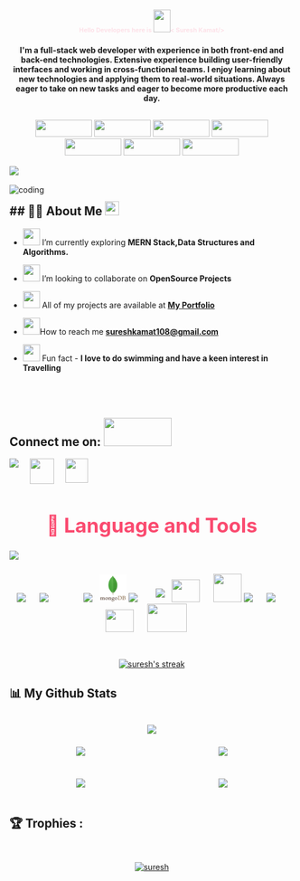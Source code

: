 <h1 align="center" style="color:#fde1e8;font-size:78%;">Hello Developers here is <img src="https://raw.githubusercontent.com/MartinHeinz/MartinHeinz/master/wave.gif" width="30px" height= 40px>< Suresh Kamat/></h1>
<!-- <img align="center" src="https://user-images.githubusercontent.com/73097560/115834477-dbab4500-a447-11eb-908a-139a6edaec5c.gif"> -->

<h4 align="center">
I'm a full-stack web developer with experience in both front-end and back-end technologies. Extensive experience building user-friendly interfaces and working in cross-functional teams. I enjoy learning about new technologies and applying them to real-world situations. Always eager to take on new tasks and eager to become more productive each day.
    </h4>
<p align= "center" style="margin-top:30px">
<img width="100px" height="30px" src="https://img.shields.io/badge/J-Java-blue"/>
<img width="100px" height="30px" src="https://img.shields.io/badge/M-MongoDB-pink"/>
<img width="100px" height="30px"  src="https://img.shields.io/badge/E-Express-yellow"/>
<img  width="100px" height="30px"  src="https://img.shields.io/badge/R-React-purple"/>
    <img width="100px" height="30px"  src="https://img.shields.io/badge/R-Redux-blue"/>
<img width="100px" height="30px"  src="https://img.shields.io/badge/N-Node-green"/>
<img width="100px" height="30px" src="https://img.shields.io/badge/JS-Javascript-brown"/>
</p>
<img align="center" src="https://user-images.githubusercontent.com/73097560/115834477-dbab4500-a447-11eb-908a-139a6edaec5c.gif">
<br/><br/>
<img align="right" alt="coding" width="550" style="margin-left:30px" src="https://camo.githubusercontent.com/3997f3b27a68e19c31e2d1c378d77303735faa42e7d18a8018f7510d66aaa83e/68747470733a2f2f7777772e77696e677374656368736f6c7574696f6e732e636f6d2f77702d636f6e74656e742f75706c6f6164732f323032322f30332f66756c6c2d737461636b2d646576656c6f706d656e742e676966"/>
<h2> ##  🙋‍♀️  About Me  <img src = "https://media2.giphy.com/media/QssGEmpkyEOhBCb7e1/giphy.gif?cid=ecf05e47a0n3gi1bfqntqmob8g9aid1oyj2wr3ds3mg700bl&rid=giphy.gif" width = 25px height = 25px> </h2>    


- <img  width = 30px height = 30px src="https://em-content.zobj.net/source/skype/289/seedling_1f331.png"> I’m currently exploring **MERN Stack,Data Structures and Algorithms.**

- <img  width = 30px height = 30px src="https://em-content.zobj.net/source/microsoft-teams/363/woman-dancing_1f483.png"> I’m looking to collaborate on **OpenSource Projects**

- <img  width = 30px height = 30px src="https://em-content.zobj.net/source/skype/289/film-projector_1f4fd-fe0f.png"> All of my projects are available at **[My Portfolio]()**

- <img  width = 30px height = 30px src="https://em-content.zobj.net/source/microsoft-teams/363/see-no-evil-monkey_1f648.png">How to reach me **sureshkamat108@gmail.com**

- <img width=30px height=30px src="https://em-content.zobj.net/source/microsoft-teams/363/ghost_1f47b.png"> Fun fact - **I love to do swimming and have a keen interest in Travelling**
<p style="margin-top:80px">

 ## Connect me on:    <img src='https://raw.githubusercontent.com/ShahriarShafin/ShahriarShafin/main/Assets/handshake.gif' width="120px" height="50px" >

<div style="display:flex;gap:20px">
<a href = "https://www.linkedin.com/in/suresh-k-69588a107/"><img src="https://img.icons8.com/fluent/48/000000/linkedin.png"/></a>
<a href="mailto:sureshkamat108@gmail.com"><img width=43px height=45px src="https://camo.githubusercontent.com/70917cb7756d2e3f19d86872d89102269d6aed7115a7be64f29bbf1aed12baf9/68747470733a2f2f63646e2d69636f6e732d706e672e666c617469636f6e2e636f6d2f3132382f3838382f3838383835332e706e67"></a>
<a href="https://api.whatsapp.com/send?phone=9568965225"><img width=40px height=43px src="https://camo.githubusercontent.com/6590702cef8b9697656ce084d83381fa8a9de03b317fbef452288f00d1085b9a/68747470733a2f2f63646e2d69636f6e732d706e672e666c617469636f6e2e636f6d2f3132382f3733332f3733333538352e706e67"></a>

</div>

    


<p style="margin-top:30px">



<h1 style="color:#fa4a6f;font-size:35px;text-align:center">🚀 Language and Tools</h1>
<img src="https://user-images.githubusercontent.com/73097560/115834477-dbab4500-a447-11eb-908a-139a6edaec5c.gif">
<p align="center"> 
    <img src="https://img.icons8.com/color/48/000000/react-native.png" style="margin-right:20px"/>
    <img src="https://img.icons8.com/color/48/000000/css.png" style="margin-right:50px"/> 
     <img style="padding-right:8px; padding-left:8px" src="https://img.icons8.com/color/48/000000/nodejs.png" style="margin-right:20px, margin-left:20px"/>
    <img style="margin-top:10px" src="https://raw.githubusercontent.com/devicons/devicon/master/icons/mongodb/mongodb-original-wordmark.svg" alt="mongodb" width="48" height="48" style="margin-right:20px"/>
    <img src="https://img.icons8.com/color/48/000000/git.png" style="margin-right:20px"/> 
    <img src="https://miro.medium.com/max/640/1*SL4sWHdjGR3vo0x5ta3xfw.jpeg" width="50" style="padding:8px" style="margin-right:20px"/>
    <img src="https://d33wubrfki0l68.cloudfront.net/0834d0215db51e91525a25acf97433051f280f2f/c30f5/img/redux.svg" width="50" height="40" style="margin-right:20px"/>
    <img src="https://img.icons8.com/?size=512&id=r9QJ0VFFrn7T&format=png" width="50" height="50">
      <img src="https://img.icons8.com/color/48/000000/javascript.png" style="margin-right:20px"/> 
    <img src="https://img.icons8.com/color/48/000000/html-5.png" style="margin-right:20px"/>
    <img src="https://dantehaxor.github.io/images/dsaLogo.png" width="50" height="40" style="margin-right:20px">
    <img src="https://1000logos.net/wp-content/uploads/2020/09/Java-Logo-640x400.png" width="70" height="50" style="margin-right:20px">
   
  
</p>

<br/>

<p align="center">
    <a href="https://github.com/sureshkamat/github-readme-streak-stats">
        <img title="🔥 Get streak stats for your profile at git.io/streak-stats" alt="suresh's streak" src="https://github-readme-streak-stats.herokuapp.com/?user=sureshkamat&theme=radical&hide_border=true&stroke=0000&background=#122722"/>
    </a>
</p>

## 📊 My Github Stats

  <br/>
 
<div style="display: flex; flex-direction: column; align-items: center; text-align: center;">
  <div>
    <img src="https://github-profile-summary-cards.vercel.app/api/cards/profile-details?username=sureshkamat&theme=2077">
  </div>
  <div style="display: flex; justify-content: space-around; width: 100%;margin:20px;">
    <img src="https://github-profile-summary-cards.vercel.app/api/cards/repos-per-language?username=sureshkamat&theme=2077">
    <img src="https://github-profile-summary-cards.vercel.app/api/cards/most-commit-language?username=sureshkamat&theme=2077">
  </div>
  <div style="display: flex; justify-content: space-around;  width: 100%;margin:20px;">
    <img src="https://github-profile-summary-cards.vercel.app/api/cards/stats?username=sureshkamat&theme=2077">
    <img src="https://github-profile-summary-cards.vercel.app/api/cards/productive-time?username=sureshkamat&theme=2077&utcOffset=8">
  </div>
</div>

## 🏆 Trophies :
<br/>
<p align="center"> <a href="https://github.com/ryo-ma/github-profile-trophy"><img src="https://github-profile-trophy.vercel.app/?username=sureshkamat&theme=onedark" alt="suresh" /></a> </p>


</p>
